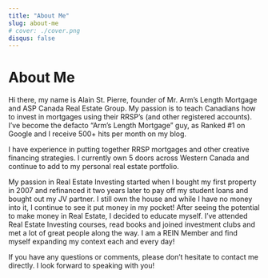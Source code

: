 ```yaml
---
title: "About Me"
slug: about-me
# cover: ./cover.png
disqus: false
---
```


# About Me

Hi there, my name is Alain St. Pierre, founder of Mr. Arm’s Length Mortgage and ASP Canada Real Estate Group.  My passion is to teach Canadians how to invest in mortgages using their RRSP’s (and other registered accounts). I’ve become the defacto “Arm’s Length Mortgage” guy, as Ranked #1 on Google and I receive 500+ hits per month on my blog.

I have experience in putting together RRSP mortgages and other creative financing strategies. I currently own 5 doors across Western Canada and continue to add to my personal real estate portfolio.

My passion in Real Estate Investing started when I bought my first property in 2007 and refinanced it two years later to pay off my student loans and bought out my JV partner. I still own the house and while I have no money into it, I continue to see it put money in my pocket! After seeing the potential to make money in Real Estate, I decided to educate myself. I’ve attended Real Estate Investing courses, read books and joined investment clubs and met a lot of great people along the way. I am a REIN Member and find myself expanding my context each and every day!

If you have any questions or comments, please don’t hesitate to contact me directly. I look forward to speaking with you!
